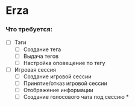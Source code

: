 # Erza

### Что требуется:
- [ ] Тэги
  - [ ] Создание тега
  - [ ] Выдача тегов
  - [ ] Настройка оповещение по тегу
- [ ] Игровая сессия
  - [ ] Создание игровой сессии
  - [ ] Принятие/отказ игровой сессии
  - [ ] Отображение информации
  - [ ] Создание голосового чата под сессию *
